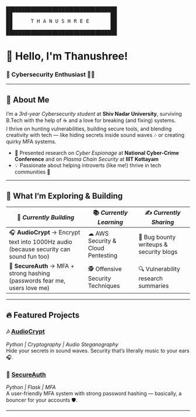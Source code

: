 <p align="center">
<pre>
████████████████████████████████████
██                                ██
██      T H A N U S H R E E       ██
██                                ██
████████████████████████████████████
</pre>
</p>

# 👋 Hello, I'm Thanushree!  

### 🚀 Cybersecurity Enthusiast 🕵️‍♀️  

---

## 🌟 About Me  

I’m a *3rd-year Cybersecurity student* at **Shiv Nadar University**, surviving B.Tech with the help of ☕ and a love for breaking (and fixing) systems.  
I thrive on hunting vulnerabilities, building secure tools, and blending creativity with tech — like hiding secrets inside sound waves 🎶 or creating quirky MFA systems.  

- 📝 Presented research on *Cyber Espionage* at **National Cyber-Crime Conference** and on *Plasma Chain Security* at **IIIT Kottayam**  
- 💡 Passionate about helping introverts (like me!) thrive in tech communities 🚀  

---

## 🔭 What I’m Exploring & Building  

| 🚧 *Currently Building*                  | 📚 *Currently Learning*             | ✍ *Currently Sharing*                 |
|------------------------------------------|-------------------------------------|----------------------------------------|
| 🎧 **AudioCrypt** → Encrypt text into 1000Hz audio (because security can sound fun too) | ☁ AWS Security & Cloud Pentesting  | 📖 Bug bounty writeups & security blogs |
| 🔐 **SecureAuth** → MFA + strong hashing (passwords fear me, users love me) | 🕵 Offensive Security Techniques   | 🔍 Vulnerability research summaries     |

---

## 🔥 Featured Projects  

### 🎶 [AudioCrypt](https://github.com/yourusername/audiocrypt)  
*Python | Cryptography | Audio Steganography*  
Hide your secrets in sound waves. Security that’s literally music to your ears 🎧.  

### 🔑 [SecureAuth](https://github.com/yourusername/secureauth)  
*Python | Flask | MFA*  
A user-friendly MFA system with strong password hashing — basically, a bouncer for your accounts 🛡️.  

---
